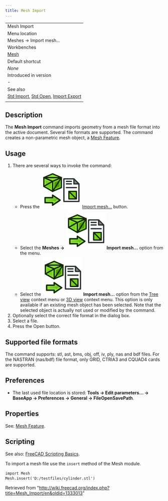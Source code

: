 ```yaml
---
title: Mesh Import
---
```


|                                                                                                                           |
| ------------------------------------------------------------------------------------------------------------------------- |
| Mesh Import                                                                                                               |
| Menu location                                                                                                             |
| Meshes → Import mesh...                                                                                                   |
| Workbenches                                                                                                               |
| [Mesh](/Mesh_Workbench "Mesh Workbench")                                                                                  |
| Default shortcut                                                                                                          |
| _None_                                                                                                                    |
| Introduced in version                                                                                                     |
| -                                                                                                                         |
| See also                                                                                                                  |
| [Std Import](/Std_Import "Std Import"), [Std Open](/Std_Open "Std Open"), [Import Export](/Import_Export "Import Export") |
|                                                                                                                           |

## Description

The **Mesh Import** command imports geometry from a mesh file format into the active document. Several file formats are supported. The command creates a non-parametric mesh object, a [Mesh Feature](/Mesh_Feature "Mesh Feature").

## Usage

1. There are several ways to invoke the command:
   - Press the ![](/src/assets/images/Mesh_Import.svg) [Import mesh...](/Mesh_Import "Mesh Import") button.
   - Select the **Meshes → ![](/src/assets/images/Mesh_Import.svg) Import mesh...** option from the menu.
   - Select the **![](/src/assets/images/Mesh_Import.svg) Import mesh...** option from the [Tree view](/Tree_view "Tree view") context menu or [3D view](/3D_view "3D view") context menu. This option is only available if an existing mesh object has been selected. Note that the selected object is actually not used or modified by the command.
2. Optionally select the correct file format in the dialog box.
3. Select a file.
4. Press the Open button.

## Supported file formats

The command supports: stl, ast, bms, obj, off, iv, ply, nas and bdf files. For the NASTRAN (nas/bdf) file format, only GRID, CTRIA3 and CQUAD4 cards are supported.

## Preferences

- The last used file location is stored: **Tools → Edit parameters... → BaseApp → Preferences → General → FileOpenSavePath**.

## Properties

See: [Mesh Feature](/Mesh_Feature "Mesh Feature").

## Scripting

See also: [FreeCAD Scripting Basics](/FreeCAD_Scripting_Basics "FreeCAD Scripting Basics").

To import a mesh file use the `insert` method of the Mesh module.

```
import Mesh
Mesh.insert('D:/testfiles/cylinder.stl')

```

Retrieved from "<http://wiki.freecad.org/index.php?title=Mesh_Import/en&oldid=1333013>"
